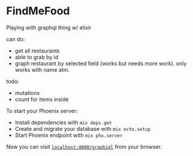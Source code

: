 # FindMeFood

Playing with graphql thing w/ elixir

can do:
  * get all restaurants
  * able to grab by id
  * graph restaurant by selected field (works but needs more work). only works with name atm.

todo:
  * mutations
  * count for items inside


To start your Phoenix server:

  * Install dependencies with `mix deps.get`
  * Create and migrate your database with `mix ecto.setup`
  * Start Phoenix endpoint with `mix phx.server`

Now you can visit [`localhost:4000/graphiql`](http://localhost:4000/graphiql) from your browser.